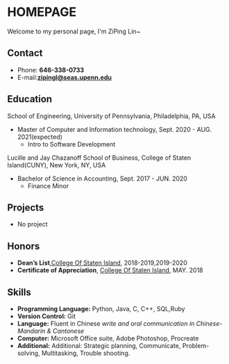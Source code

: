 # HOMEPAGE

Welcome to my personal page, I'm ZiPing Lin\~

<!-- .slide -->

## Contact


- Phone: **646-338-0733**
- E-mail:**[zipingl@seas.upenn.edu](mailto:zipingl@seas.upenn.edu)**


<!-- .slide -->

## Education

School of Engineering, University of Pennsylvania, 	Philadelphia, PA, USA

- Master of Computer and Information technology, Sept. 2020 - AUG. 2021(expected)
  - Intro to Software Development

Lucille and Jay Chazanoff School of Business, College of Staten Island(CUNY),	New York, NY, USA

- Bachelor of Science in Accounting, Sept. 2017 - JUN. 2020
  - Finance Minor

<!-- .slide -->

## Projects


- No project

<!-- .slide -->

## Honors

- **Dean’s List**,[College Of Staten Island](https://www.csi.cuny.edu/), 2018-2019,2019-2020
- **Certificate of Appreciation**, [College Of Staten Island](https://www.csi.cuny.edu/), MAY. 2018




<!-- .slide -->

## Skills

- **Programming Language:** Python, Java, C, C++, SQL,Ruby
- **Version Control:** Git
- **Language:** Fluent in Chinese *write and oral communication in Chinese-Mandarin & Cantonese*
- **Computer:** Microsoft Office suite, Adobe Photoshop, Procreate
- **Additional:** Additional: Strategic planning, Communicate, Problem-solving, Multitasking, Trouble shooting.


<!-- .slide vertical=true -->

